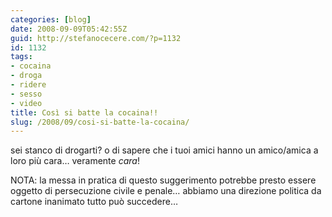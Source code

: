 ```yaml
---
categories: [blog]
date: 2008-09-09T05:42:55Z
guid: http://stefanocecere.com/?p=1132
id: 1132
tags:
- cocaina
- droga
- ridere
- sesso
- video
title: Così si batte la cocaina!!
slug: /2008/09/cosi-si-batte-la-cocaina/
---
```


sei stanco di drogarti? o di sapere che i tuoi amici hanno un amico/amica a loro più cara… veramente _cara_!

NOTA: la messa in pratica di questo suggerimento potrebbe presto essere oggetto di persecuzione civile e penale… abbiamo una direzione politica da cartone inanimato tutto può succedere…